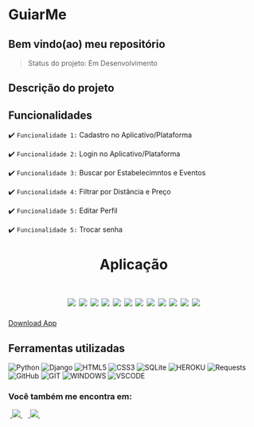 <h1>GuiarMe</h1>

<h2>Bem vindo(ao) meu repositório</h2>

>Status do projeto: Em Desenvolvimento

## Descrição do projeto
<!-- 
 <p align="justify">
GuiarMe é uma plataforma do qual estou desenvolvendo o Back-end e Front-end para o MVP em uma Startup que tem como objetivo fazer...
<div> -->
 
## Funcionalidades

:heavy_check_mark: `Funcionalidade 1:` Cadastro no Aplicativo/Plataforma

:heavy_check_mark: `Funcionalidade 2:`  Login no Aplicativo/Plataforma

:heavy_check_mark: `Funcionalidade 3:` Buscar por Estabelecimntos e Eventos

:heavy_check_mark: `Funcionalidade 4:` Filtrar por Distância e Preço

:heavy_check_mark: `Funcionalidade 5:` Editar Perfil

:heavy_check_mark: `Funcionalidade 5:` Trocar senha
 
<div align='center'>
    <h1>Aplicação<h1>
    <img src="desktop/capa mv.gif">
    <img src="desktop/capa 4k.png">
    <img src="desktop/login.png">
    <img src="desktop/index.png">
    <img src="desktop/perfil.png">
    <img src="desktop/index cndd.png">
    <img src="desktop/dash.png">
    <img src="mobile/capa.png">
    <img src="mobile/login.png">
    <img src="mobile/index.png">
    <img src="mobile/perfil.png">
    <img src="mobile/index cndd.png">
</div>
<a href="">Download App</a>
            
## Ferramentas utilizadas

![Python](https://img.shields.io/badge/Python-14354C?style=for-the-badge&logo=python&logoColor=white) 
![Django](https://img.shields.io/badge/django-%23092E20.svg?style=for-the-badge&logo=django&logoColor=white)
![HTML5](https://img.shields.io/badge/HTML5-E34F26?style=for-the-badge&logo=html5&logoColor=white)
![CSS3](https://img.shields.io/badge/CSS-239120?&style=for-the-badge&logo=css3&logoColor=white)
![SQLite](https://img.shields.io/badge/sqlite-%2307405e.svg?style=for-the-badge&logo=sqlite&logoColor=white)
![HEROKU](https://img.shields.io/badge/Heroku-430098?style=for-the-badge&logo=heroku&logoColor=white)
![Requests](https://img.shields.io/badge/Requests-%2307405e.svg?style=for-the-badge&logo=Resquests&logoColor=white)
![GitHub](https://img.shields.io/badge/GitHub-100000?style=for-the-badge&logo=github&logoColor=white)
![GIT](https://img.shields.io/badge/Git-E34F26?style=for-the-badge&logo=git&logoColor=white)
![WINDOWS](https://img.shields.io/badge/Windows-017AD7?style=for-the-badge&logo=windows&logoColor=white)
![VSCODE](https://img.shields.io/badge/-Visual%20Studio%20Code-333333?style=flat&logo=visual-studio-code&logoColor=007ACC)
   
### Você também me encontra em:
&nbsp;<a href="https://www.linkedin.com/in/habacuque-gosch-de-oliveira-993b45264/">
  <img src="https://img.shields.io/badge/linkedin-%230077B5.svg?style=for-the-badge&logo=linkedin&logoColor=white">
</a>&nbsp;
&nbsp;<a href="https://www.instagram.com/gosch_tlgd">
  <img src="https://img.shields.io/badge/Instagram-%23E4405F.svg?style=for-the-badge&logo=Instagram&logoColor=white">
</a>&nbsp;

 <!--
<h2>Guia</h2> -->


